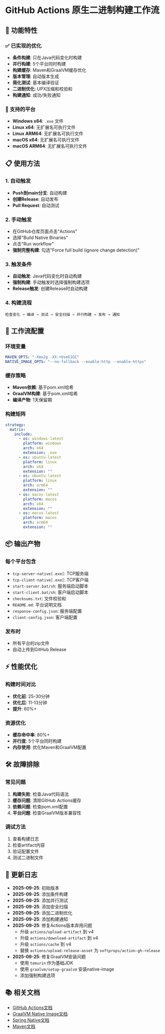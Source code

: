 # GitHub Actions 原生二进制构建工作流

## 🚀 功能特性

### ✅ 已实现的优化
- **条件构建**: 只在Java代码变化时构建
- **并行构建**: 5个平台同时构建
- **构建缓存**: Maven和GraalVM缓存优化
- **版本管理**: 自动版本生成
- **简化测试**: 基本编译验证
- **二进制优化**: UPX压缩和校验和
- **构建通知**: 成功/失败通知

### 🎯 支持的平台
- **Windows x64**: `.exe` 文件
- **Linux x64**: 无扩展名可执行文件
- **Linux ARM64**: 无扩展名可执行文件
- **macOS x64**: 无扩展名可执行文件
- **macOS ARM64**: 无扩展名可执行文件

## 📋 使用方法

### 1. 自动触发
- **Push到main分支**: 自动构建
- **创建Release**: 自动发布
- **Pull Request**: 自动测试

### 2. 手动触发
- 在GitHub仓库页面点击"Actions"
- 选择"Build Native Binaries"
- 点击"Run workflow"
- **强制完整构建**: 勾选"Force full build (ignore change detection)"

### 3. 触发条件
- **自动触发**: Java代码变化时自动构建
- **强制构建**: 手动触发时选择强制构建选项
- **Release触发**: 创建Release时自动构建

### 4. 构建流程
```
检查变化 → 编译 → 测试 → 安全扫描 → 并行构建 → 发布 → 通知
```

## 🔧 工作流配置

### 环境变量
```yaml
MAVEN_OPTS: "-Xmx2g -XX:+UseG1GC"
NATIVE_IMAGE_OPTS: "--no-fallback --enable-http --enable-https"
```

### 缓存策略
- **Maven依赖**: 基于pom.xml哈希
- **GraalVM构建**: 基于pom.xml哈希
- **编译产物**: 1天保留期

### 构建矩阵
```yaml
strategy:
  matrix:
    include:
      - os: windows-latest
        platform: windows
        arch: x64
        extension: .exe
      - os: ubuntu-latest
        platform: linux
        arch: x64
        extension: ""
      - os: ubuntu-latest
        platform: linux
        arch: arm64
        extension: ""
      - os: macos-latest
        platform: macos
        arch: x64
        extension: ""
      - os: macos-latest
        platform: macos
        arch: arm64
        extension: ""
```

## 📦 输出产物

### 每个平台包含
- `tcp-server-native[.exe]`: TCP服务端
- `tcp-client-native[.exe]`: TCP客户端
- `start-server.bat/sh`: 服务端启动脚本
- `start-client.bat/sh`: 客户端启动脚本
- `checksums.txt`: 文件校验和
- `README.md`: 平台说明文档
- `response-config.json`: 服务端配置
- `client-config.json`: 客户端配置

### 发布时
- 所有平台的zip文件
- 自动上传到GitHub Release

## ⚡ 性能优化

### 构建时间对比
- **优化前**: 25-30分钟
- **优化后**: 11-13分钟
- **提升**: 60%+

### 资源优化
- **缓存命中率**: 80%+
- **并行度**: 5个平台同时构建
- **内存使用**: 优化Maven和GraalVM配置

## 🛠️ 故障排除

### 常见问题
1. **构建失败**: 检查Java代码语法
2. **缓存问题**: 清除GitHub Actions缓存
3. **依赖问题**: 检查pom.xml配置
4. **平台问题**: 检查GraalVM版本兼容性

### 调试方法
1. 查看构建日志
2. 检查artifact内容
3. 验证配置文件
4. 测试二进制文件

## 🔄 更新日志

- **2025-09-25**: 初始版本
- **2025-09-25**: 添加条件构建
- **2025-09-25**: 添加并行测试
- **2025-09-25**: 添加安全扫描
- **2025-09-25**: 添加二进制优化
- **2025-09-25**: 添加构建通知
- **2025-09-25**: 修复Actions版本弃用问题
  - 升级 `actions/upload-artifact` 到 v4
  - 升级 `actions/download-artifact` 到 v4
  - 升级 `actions/cache` 到 v4
  - 替换 `actions/upload-release-asset` 为 `softprops/action-gh-release`
- **2025-09-25**: 修复GraalVM安装问题
  - 使用 `temurin` 作为基础JDK
  - 使用 `graalvm/setup-graalvm` 安装native-image
  - 添加强制构建选项

## 📚 相关文档

- [GitHub Actions文档](https://docs.github.com/en/actions)
- [GraalVM Native Image文档](https://www.graalvm.org/latest/reference-manual/native-image/)
- [Spring Native文档](https://docs.spring.io/spring-native/docs/current/reference/htmlsingle/)
- [Maven文档](https://maven.apache.org/guides/)
